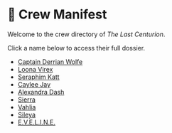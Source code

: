 # 👥 Crew Manifest

Welcome to the crew directory of *The Last Centurion*.

Click a name below to access their full dossier.

- [Captain Derrian Wolfe](./derrian.md)
- [Loona Virex](./loona.md)
- [Seraphim Katt](./seraphim.md)
- [Caylee Jay](./caylee.md)
- [Alexandra Dash](./dash.md)
- [Sierra](./sierra.md)
- [Vahlia](./vahlia.md)
- [Sileya](./sileya.md)
- [E.V.E.L.I.N.E.](./eve.md)
